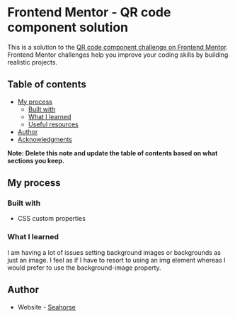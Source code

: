 # Frontend Mentor - QR code component solution

This is a solution to the [QR code component challenge on Frontend Mentor](https://www.frontendmentor.io/challenges/qr-code-component-iux_sIO_H). Frontend Mentor challenges help you improve your coding skills by building realistic projects. 

## Table of contents

- [My process](#my-process)
  - [Built with](#built-with)
  - [What I learned](#what-i-learned)
  - [Useful resources](#useful-resources)
- [Author](#author)
- [Acknowledgments](#acknowledgments)

**Note: Delete this note and update the table of contents based on what sections you keep.**

## My process

### Built with

- CSS custom properties

### What I learned

I am having a lot of issues setting background images or backgrounds as just an image. I feel as if I have to resort to using an img element whereas I would prefer to use the background-image property.

## Author

- Website - [Seahorse](https://github.com/Seahorse1294)